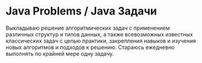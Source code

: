 # Java Problems / Java Задачи
Выкладываю решение алгоритмических задач с применением различных структур и типов данных, а также всевозможных известных классических задач с целью практики, закрепления навыков и изучения новых алгоритмов и подходов к решению. Стараюсь ежедневно выполнять по крайней мере одну задачу.
